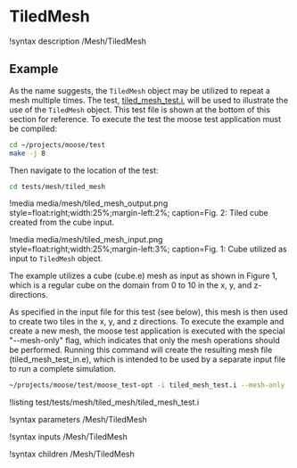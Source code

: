# TiledMesh

!syntax description /Mesh/TiledMesh

## Example

As the name suggests, the `TiledMesh` object may be utilized to repeat a mesh multiple times. The test, [tiled_mesh_test.i](test/tests/mesh/tiled_mesh/tiled_mesh_test.i), will be used to illustrate the use of
the `TiledMesh` object. This test file is shown at the bottom of this section for reference. To execute the test the
moose test application must be compiled:

```bash
cd ~/projects/moose/test
make -j 8
```

Then navigate to the location of the test:

```bash
cd tests/mesh/tiled_mesh
```

!media media/mesh/tiled_mesh_output.png style=float:right;width:25%;margin-left:2%; caption=Fig. 2: Tiled cube created from the cube input.

!media media/mesh/tiled_mesh_input.png style=float:right;width:25%;margin-left:3%; caption=Fig. 1: Cube utilized as input to `TiledMesh` object.

The example utilizes a cube (cube.e) mesh as input as shown in Figure 1, which is a regular cube on the domain from
0 to 10 in the x, y, and z-directions.

As specified in the input file for this test (see below), this mesh is then used to create two tiles in the x, y,
and z directions. To execute the example and create a new mesh, the moose test application is executed with the special "--mesh-only" flag, which indicates that only the mesh operations should be performed. Running this command will create
the resulting mesh file (tiled_mesh_test_in.e), which is intended to be used by a separate input file to run a
complete simulation.

```bash
~/projects/moose/test/moose_test-opt -i tiled_mesh_test.i --mesh-only
```

!listing test/tests/mesh/tiled_mesh/tiled_mesh_test.i


!syntax parameters /Mesh/TiledMesh

!syntax inputs /Mesh/TiledMesh

!syntax children /Mesh/TiledMesh
